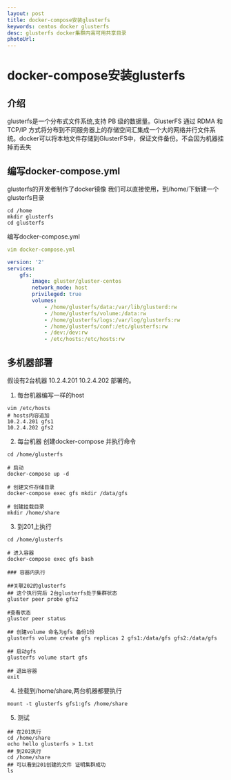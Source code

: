 ```yaml
---
layout: post
title: docker-compose安装glusterfs
keywords: centos docker glusterfs
desc: glusterfs docker集群内高可用共享目录
photoUrl:
---
```


#  docker-compose安装glusterfs

## 介绍
glusterfs是一个分布式文件系统,支持 PB 级的数据量。GlusterFS 通过 RDMA 和 TCP/IP 方式将分布到不同服务器上的存储空间汇集成一个大的网络并行文件系统。docker可以将本地文件存储到GlusterFS中，保证文件备份。不会因为机器挂掉而丢失

## 编写docker-compose.yml
glusterfs的开发者制作了docker镜像 我们可以直接使用，到/home/下新建一个glusterfs目录
```
cd /home
mkdir glusterfs
cd glusterfs
```
编写docker-compose.yml
```yml
vim docker-compose.yml

version: '2'
services:
	gfs:
		image: gluster/gluster-centos
		network_mode: host
		privileged: true
		volumes:
			- /home/glusterfs/data:/var/lib/glusterd:rw
			- /home/glusterfs/volume:/data:rw
			- /home/glusterfs/logs:/var/log/glusterfs:rw
			- /home/glusterfs/conf:/etc/glusterfs:rw
			- /dev:/dev:rw
			- /etc/hosts:/etc/hosts:rw
```

## 多机器部署

假设有2台机器 10.2.4.201 10.2.4.202 部署的。

1. 每台机器编写一样的host
```
vim /etc/hosts
# hosts内容追加
10.2.4.201 gfs1
10.2.4.202 gfs2

```

2. 每台机器 创建docker-compose 并执行命令
```shell
cd /home/glusterfs

# 启动
docker-compose up -d

# 创建文件存储目录
docker-compose exec gfs mkdir /data/gfs

# 创建挂载目录
mkdir /home/share
```

3. 到201上执行
```
cd /home/glusterfs

# 进入容器
docker-compose exec gfs bash

### 容器内执行

##关联202的glusterfs
## 这个执行完后 2台glusterfs处于集群状态
gluster peer probe gfs2

#查看状态
gluster peer status

## 创建volume 命名为gfs 备份1份
glusterfs volume create gfs replicas 2 gfs1:/data/gfs gfs2:/data/gfs

## 启动gfs
glusterfs volume start gfs

## 退出容器
exit

```

4. 挂载到/home/share,两台机器都要执行
```
mount -t glusterfs gfs1:gfs /home/share

```

5. 测试
```shell
## 在201执行
cd /home/share
echo hello glusterfs > 1.txt
## 到202执行
cd /home/share
## 可以看到201创建的文件 证明集群成功
ls

```
